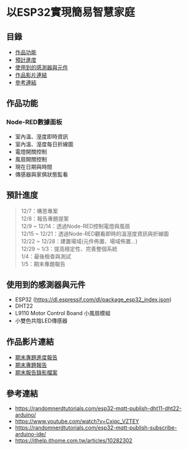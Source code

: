 # 以ESP32實現簡易智慧家庭

## 目錄
- [作品功能](https://github.com/evachen20041010/Smart-Home-using-ESP32-Project#%E9%A0%90%E6%9C%9F%E5%8A%9F%E8%83%BD)
- [預計進度](https://github.com/evachen20041010/Smart-Home-using-ESP32-Project#%E9%A0%90%E8%A8%88%E9%80%B2%E5%BA%A6)
- [使用到的感測器與元件](https://github.com/evachen20041010/Smart-Home-using-ESP32-Project#%E4%BD%BF%E7%94%A8%E5%88%B0%E7%9A%84%E6%84%9F%E6%B8%AC%E5%99%A8%E8%88%87%E5%85%83%E4%BB%B6)
- [作品影片連結]()
- [參考連結](https://github.com/evachen20041010/Smart-Home-using-ESP32-Project/blob/main/README.md#%E5%8F%83%E8%80%83%E9%80%A3%E7%B5%90)

## 作品功能
### Node-RED數據面板
- 室內溫、溼度即時資訊
- 室內溫、溼度每日折線圖
- 電燈開關控制
- 風扇開關控制
- 現在日期與時間
- 傳感器與家俱狀態監看

## 預計進度
> 12/7：構思專案  
> 12/8：報告專題提案  
> 12/9 ~ 12/14：透過Node-RED控制電燈與風扇  
> 12/15 ~ 12/21：透過Node-RED觀看即時的溫溼度資訊與折線圖  
> 12/22 ~ 12/28：建置場域(元件佈置、場域佈置…)  
> 12/29 ~ 1/3：提高穩定性、完善整個系統  
> 1/4：最後檢查與測試  
> 1/5：期末專題報告  

## 使用到的感測器與元件
- ESP32 (https://dl.espressif.com/dl/package_esp32_index.json)
- DHT22
- L9110 Motor Control Boand 小風扇模組
- 小雙色共陰LED傳感器

## 作品影片連結
- [期末專題進度報告](https://youtu.be/gsvx4Sb3_IU)
- [期末專題報告](https://youtu.be/R-vznf1eXVs)
- [期末報告錄影檔案](https://youtu.be/RNpHsxjuBXI)

## 參考連結
- https://randomnerdtutorials.com/esp32-mqtt-publish-dht11-dht22-arduino/
- https://www.youtube.com/watch?v=Cxiqc_VZTEY
- https://randomnerdtutorials.com/esp32-mqtt-publish-subscribe-arduino-ide/
- https://ithelp.ithome.com.tw/articles/10282302
